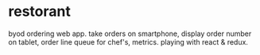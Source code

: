 # restorant
byod ordering web app. take orders on smartphone, display order number on tablet, order line queue for chef's, metrics.
playing with react & redux.
